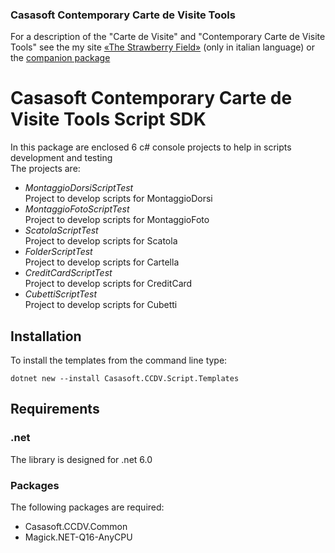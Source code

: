 ### Casasoft Contemporary Carte de Visite Tools

For a description of the "Carte de Visite" and  "Contemporary Carte de Visite Tools"
see the my site [«The Strawberry Field»](https://strawberryfield.altervista.org/carte_de_visite/)
(only in italian language) or the [companion package](https://www.nuget.org/packages/Casasoft.CCDV.Common/)

# Casasoft Contemporary Carte de Visite Tools Script SDK

In this package are enclosed 6 c# console projects to help
in scripts development and testing  
The projects are:
- *MontaggioDorsiScriptTest*  
Project to develop scripts for MontaggioDorsi
- *MontaggioFotoScriptTest*  
Project to develop scripts for MontaggioFoto
- *ScatolaScriptTest*  
Project to develop scripts for Scatola
- *FolderScriptTest*  
Project to develop scripts for Cartella
- *CreditCardScriptTest*  
Project to develop scripts for CreditCard
- *CubettiScriptTest*  
Project to develop scripts for Cubetti



## Installation

To install the templates from the command line type:
~~~
dotnet new --install Casasoft.CCDV.Script.Templates 
~~~

## Requirements

### .net

The library is designed for .net 6.0

### Packages

The following packages are required:

- Casasoft.CCDV.Common 
- Magick.NET-Q16-AnyCPU 
